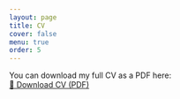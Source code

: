 ```yaml
---
layout: page
title: CV
cover: false
menu: true
order: 5
---
```


You can download my full CV as a PDF here:  
[📄 Download CV (PDF)](/assets/pdf/CV.pdf)


